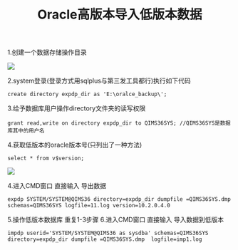 ﻿---
title: Oracle高版本导入低版本数据 #文章页面上的显示名称，一般是中文  
categories: 数据库 #分类  
tags: [Oracle,数据库] #文章标签，可空，多标签请用格式，注意:后面有个空格
description: #附加一段文章摘要，字数最好在140字以内，会出现在meta的description里面  
---
1.创建一个数据存储操作目录

![](http://upload-images.jianshu.io/upload_images/2981616-6fd455d370a45688.png?imageMogr2/auto-orient/strip%7CimageView2/2/w/1240)

2.system登录(登录方式用sqlplus与第三发工具都行)执行如下代码
```
create directory expdp_dir as 'E:\oralce_backup\';
```
3.给予数据库用户操作directory文件夹的读写权限
```
grant read,write on directory expdp_dir to QIMS36SYS; //QIMS36SYS是数据库其中的用户名
```

4.获取低版本的oracle版本号(只列出了一种方法)
```
select * from v$version;
```

![](http://upload-images.jianshu.io/upload_images/2981616-43dd4ffe8a129fc7.png?imageMogr2/auto-orient/strip%7CimageView2/2/w/1240)

4.进入CMD窗口 直接输入 导出数据
```
expdp SYSTEM/SYSTEM@QIMS36 directory=expdp_dir dumpfile =QIMS36SYS.dmp schemas=QIMS36SYS logfile=11.log version=10.2.0.4.0
```

5.操作低版本数据库 重复1-3步骤
6.进入CMD窗口 直接输入 导入数据到低版本
```
impdp userid='SYSTEM/SYSTEM@QIMS36 as sysdba' schemas=QIMS36SYS directory=expdp_dir dumpfile =QIMS36SYS.dmp  logfile=imp1.log
```